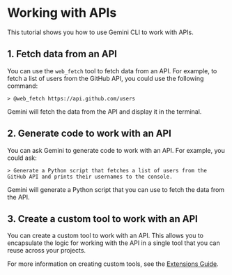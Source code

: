 # Working with APIs

This tutorial shows you how to use Gemini CLI to work with APIs.

## 1. Fetch data from an API

You can use the `web_fetch` tool to fetch data from an API. For example, to fetch a list of users from the GitHub API, you could use the following command:

```
> @web_fetch https://api.github.com/users
```

Gemini will fetch the data from the API and display it in the terminal.

## 2. Generate code to work with an API

You can ask Gemini to generate code to work with an API. For example, you could ask:

```
> Generate a Python script that fetches a list of users from the GitHub API and prints their usernames to the console.
```

Gemini will generate a Python script that you can use to fetch the data from the API.

## 3. Create a custom tool to work with an API

You can create a custom tool to work with an API. This allows you to encapsulate the logic for working with the API in a single tool that you can reuse across your projects.

For more information on creating custom tools, see the [Extensions Guide](../extension.md).
